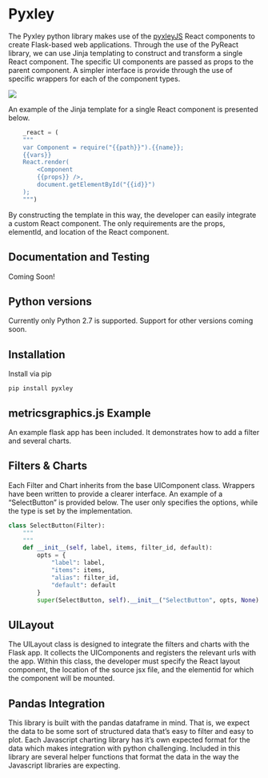 # Pyxley

The Pyxley python library makes use of the [pyxleyJS](https://github.com/stitchfix/pyxleyJS) React components to create Flask-based web applications. Through the use of the PyReact library, we can use Jinja templating to construct and transform a single React component. The specific UI components are passed as props to the parent component. A simpler interface is provide through the use of specific wrappers for each of the component types.

<img src="http://multithreaded.stitchfix.com/assets/images/blog/pyxley_examples_grid.png">

An example of the Jinja template for a single React component is presented below.
```python
    _react = (
    """
    var Component = require("{{path}}").{{name}};
    {{vars}}
    React.render(
        <Component
        {{props}} />,
        document.getElementById("{{id}}")
    );
    """)
```

By constructing the template in this way, the developer can easily integrate a custom React component. The only requirements are the props, elementId, and location of the React component.

## Documentation and Testing
Coming Soon!

## Python versions
Currently only Python 2.7 is supported. Support for other versions coming soon.

## Installation
Install via pip
```
pip install pyxley
```

## metricsgraphics.js Example
An example flask app has been included. It demonstrates how to add a filter and several charts.


## Filters & Charts
Each Filter and Chart inherits from the base UIComponent class. Wrappers have been written to provide a clearer interface. An example of a “SelectButton” is provided below. The user only specifies the options, while the type is set by the implementation.

```python
class SelectButton(Filter):
    """
    """
    def __init__(self, label, items, filter_id, default):
        opts = {
            "label": label,
            "items": items,
            "alias": filter_id,
            "default": default
        }
        super(SelectButton, self).__init__("SelectButton", opts, None)
```

## UILayout
The UILayout class is designed to integrate the filters and charts with the Flask app. It collects the UIComponents and registers the relevant urls with the app. Within this class, the developer must specify the React layout component, the location of the source jsx file, and the elementid for which the component will be mounted.

## Pandas Integration
This library is built with the pandas dataframe in mind. That is, we expect the data to be some sort of structured data that’s easy to filter and easy to plot. Each Javascript charting library has it’s own expected format for the data which makes integration with python challenging. Included in this library are several helper functions that format the data in the way the Javascript libraries are expecting.



